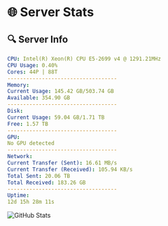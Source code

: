 # 🌐 Server Stats
## 🔍 Server Info
```yaml
CPU: Intel(R) Xeon(R) CPU E5-2699 v4 @ 1291.21MHz
CPU Usage: 0.40%
Cores: 44P | 88T
-----------------------------------
Memory:
Current Usage: 145.42 GB/503.74 GB
Available: 354.90 GB
-----------------------------------
Disk:
Current Usage: 59.04 GB/1.71 TB
Free: 1.57 TB
-----------------------------------
GPU:
No GPU detected
-----------------------------------
Network:
Current Transfer (Sent): 16.61 MB/s
Current Transfer (Received): 105.94 KB/s
Total Sent: 20.06 TB
Total Received: 183.26 GB
-----------------------------------
Uptime:
12d 15h 28m 11s
```
![GitHub Stats](https://img.shields.io/badge/Updated-2025-03-20_12:51:00-blue)